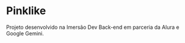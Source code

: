 <h1>Pinklike</h1>

<p>Projeto desenvolvido na Imersão Dev Back-end em parceria da Alura e Google Gemini.</p>